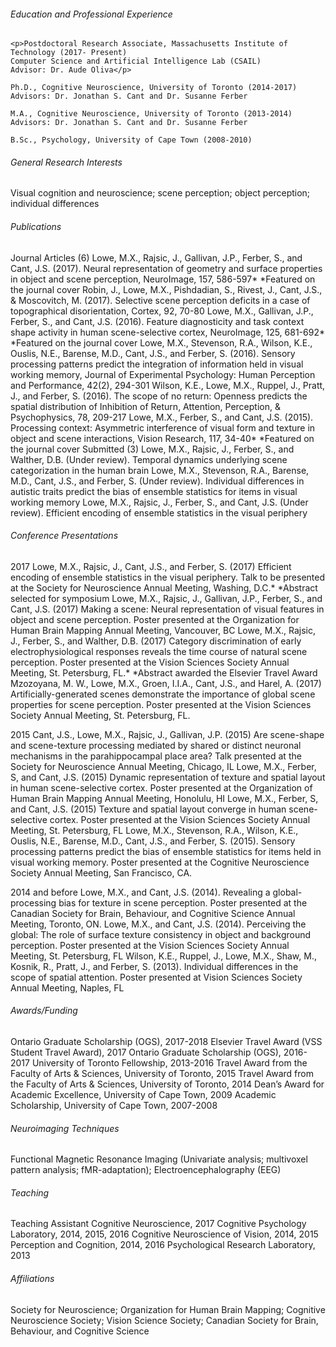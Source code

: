 <html>
<body>

<h6>Education and Professional Experience</h6>  

	<p>Postdoctoral Research Associate, Massachusetts Institute of Technology (2017- Present)
	Computer Science and Artificial Intelligence Lab (CSAIL)
	Advisor: Dr. Aude Oliva</p>
	
	Ph.D., Cognitive Neuroscience, University of Toronto (2014-2017)
	Advisors: Dr. Jonathan S. Cant and Dr. Susanne Ferber
	
	M.A., Cognitive Neuroscience, University of Toronto (2013-2014)
	Advisors: Dr. Jonathan S. Cant and Dr. Susanne Ferber
	
	B.Sc., Psychology, University of Cape Town (2008-2010)

<h6>General Research Interests</h6>                                                                                                   	
	Visual cognition and neuroscience; scene perception; object perception; individual differences

<h6>Publications</h6>                                                                                                                           Journal Articles (6)
	Lowe, M.X., Rajsic, J., Gallivan, J.P., Ferber, S., and Cant, J.S. (2017). Neural representation of geometry and surface 			properties in object and scene perception, NeuroImage, 157, 586-597*
		*Featured on the journal cover
	Robin, J., Lowe, M.X., Pishdadian, S., Rivest, J., Cant, J.S., & Moscovitch, M. (2017). Selective scene perception deficits in a 		case of topographical disorientation, Cortex, 92, 70-80
	Lowe, M.X., Gallivan, J.P., Ferber, S., and Cant, J.S. (2016). Feature diagnosticity and task context shape activity in human 			scene-selective cortex, NeuroImage, 125, 681-692* 
		*Featured on the journal cover	
	Lowe, M.X., Stevenson, R.A., Wilson, K.E., Ouslis, N.E., Barense, M.D., Cant, J.S., and Ferber, S. (2016). Sensory 				processing patterns predict the integration of information held in visual working memory, Journal of Experimental 			Psychology: Human Perception and Performance, 42(2), 294-301
	Wilson, K.E., Lowe, M.X., Ruppel, J., Pratt, J., and Ferber, S. (2016). The scope of no return: Openness predicts the 				spatial distribution of Inhibition of Return, Attention, Perception, & Psychophysics, 78, 209-217
	Lowe, M.X., Ferber, S., and Cant, J.S. (2015). Processing context: Asymmetric interference of visual form and texture in 			object and scene interactions, Vision Research, 117, 34-40* 	
		*Featured on the journal cover
	Submitted (3) 
	Lowe, M.X., Rajsic, J., Ferber, S., and Walther, D.B. (Under review). Temporal dynamics underlying scene categorization in the 			human brain
	Lowe, M.X., Stevenson, R.A., Barense, M.D., Cant, J.S., and Ferber, S. (Under review). Individual differences in autistic 			traits predict the bias of ensemble statistics for items in visual working memory
	Lowe, M.X., Rajsic, J., Ferber, S., and Cant, J.S. (Under review). Efficient encoding of ensemble statistics in the visual 			periphery

<h6>Conference Presentations</h6>                                                                                                                 
2017	
	Lowe, M.X., Rajsic, J., Cant, J.S., and Ferber, S. (2017) Efficient encoding of ensemble statistics in the visual periphery. 			Talk to be presented at the Society for Neuroscience Annual Meeting, Washing, D.C.*
		*Abstract selected for symposium		
	Lowe, M.X., Rajsic, J., Gallivan, J.P., Ferber, S., and Cant, J.S. (2017) Making a scene: Neural representation of visual 			features in object and scene perception. Poster presented at the Organization for Human Brain Mapping Annual Meeting, 			Vancouver, BC
	Lowe, M.X., Rajsic, J., Ferber, S., and Walther, D.B. (2017) Category discrimination of early electrophysiological responses 			reveals the time course of natural scene perception. Poster presented at the Vision Sciences Society Annual Meeting, St. 		Petersburg, FL.*
		*Abstract awarded the Elsevier Travel Award
	Mzozoyana, M. W., Lowe, M.X., Groen, I.I.A., Cant, J.S., and Harel, A. (2017) Artificially-generated scenes demonstrate the 			importance of global scene properties for scene perception. Poster presented at the Vision Sciences Society Annual 			Meeting, St. Petersburg, FL.
	
2015
	Cant, J.S., Lowe, M.X., Rajsic, J., Gallivan, J.P. (2015) Are scene-shape and scene-texture processing mediated by shared or 			distinct neuronal mechanisms in the parahippocampal place area? Talk presented at the Society for Neuroscience Annual 			Meeting, Chicago, IL
	Lowe, M.X., Ferber, S, and Cant, J.S. (2015) Dynamic representation of texture and spatial layout in human scene-selective 			cortex. Poster presented at the Organization of Human Brain Mapping Annual Meeting, Honolulu, HI
	Lowe, M.X., Ferber, S, and Cant, J.S. (2015) Texture and spatial layout converge in human scene-selective cortex. Poster 			presented at the Vision Sciences Society Annual Meeting, St. Petersburg, FL
	Lowe, M.X., Stevenson, R.A., Wilson, K.E., Ouslis, N.E., Barense, M.D., Cant, J.S., and Ferber, S. (2015). Sensory processing 			patterns predict the bias of ensemble statistics for items held in visual working memory. Poster presented at the 			Cognitive Neuroscience Society Annual Meeting, San Francisco, CA.
	
2014 and before
	Lowe, M.X., and Cant, J.S. (2014). Revealing a global-processing bias for texture in scene perception. Poster presented at the 			Canadian Society for Brain, Behaviour, and Cognitive Science Annual Meeting, Toronto, ON.
	Lowe, M.X., and Cant, J.S. (2014). Perceiving the global: The role of surface texture consistency in object and background 			perception. Poster presented at the Vision Sciences Society Annual Meeting, St. Petersburg, FL
	Wilson, K.E., Ruppel, J., Lowe, M.X., Shaw, M., Kosnik, R., Pratt, J., and Ferber, S. (2013). Individual differences in the 			scope of spatial attention. Poster presented at Vision Sciences Society Annual Meeting, Naples, FL
	
<h6>Awards/Funding</h6>                                                                                                                                 
	Ontario Graduate Scholarship (OGS), 2017-2018 
	Elsevier Travel Award (VSS Student Travel Award), 2017
	Ontario Graduate Scholarship (OGS), 2016-2017	
	University of Toronto Fellowship, 2013-2016 
	Travel Award from the Faculty of Arts & Sciences, University of Toronto, 2015 
	Travel Award from the Faculty of Arts & Sciences, University of Toronto, 2014 	
	Dean’s Award for Academic Excellence, University of Cape Town, 2009
	Academic Scholarship, University of Cape Town, 2007-2008

<h6>Neuroimaging Techniques</h6>                                                                                                                 
	Functional Magnetic Resonance Imaging (Univariate analysis; multivoxel pattern analysis; fMR-adaptation); Electroencephalography 	(EEG)

<h6>Teaching</h6>                                                                                                                              
	Teaching Assistant
	Cognitive Neuroscience, 2017
	Cognitive Psychology Laboratory, 2014, 2015, 2016                              
	Cognitive Neuroscience of Vision, 2014, 2015                                
	Perception and Cognition, 2014, 2016
	Psychological Research Laboratory, 2013

<h6>Affiliations</h6>                                                                                                                                      
	Society for Neuroscience; Organization for Human Brain Mapping; Cognitive Neuroscience 	Society; Vision Science Society; 		Canadian Society for Brain, Behaviour, and Cognitive Science
</body>
</html>
